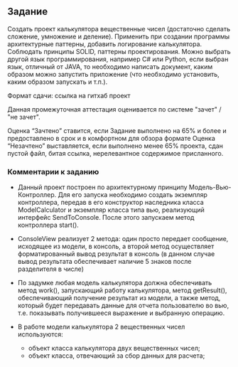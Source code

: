 ## Задание

Создать проект калькулятора вещественные чисел (достаточно сделать сложение, умножение и деление).
Применить при создании программы архитектурные паттерны, добавить логирование калькулятора.
Соблюдать принципы SOLID, паттерны проектирования.
Можно выбрать другой язык программирования, например C# или Python, если выбран язык, отличный от JAVA, то необходимо написать документ, каким образом можно запустить приложение (что необходимо установить, каким образом запускать и т.п.).

Формат сдачи: ссылка на гитхаб проект

Данная промежуточная аттестация оценивается по системе "зачет" / "не зачет".

Оценка “Зачтено” ставится, если Задание выполнено на 65% и более и предоставлено в срок и в комфортном для обзора формате
Оценка “Незачтено” выставляется, если выполнено менее 65% проекта, сдан пустой файл, битая ссылка, нерелевантное содержимое присланного.

### Комментарии к заданию

* Данный проект построен по архитектурному принципу Модель-Вью-Контроллер. 
  Для его запуска необходимо создать экземпляр контроллера, передав в его 
  конструктор наследника класса ModelCalculator и экземпляр класса типа вью,
  реализующий интерфейс SendToConsole. После этого запускаем метод контроллера start().

* ConsoleView реализует 2 метода: один просто передает сообщение, исходящее из модели,
  в консоль, а второй метод осуществляет форматированный вывод результат в консоль (в данном случае
  вывод результата обеспечивает наличие 5 знаков после разделителя в числе)
  
* По задумке любая модель калькулятора должна обеспечивать метод work(), запускающий работу калькулятора,
  метод getResult(), обеспечивающий получение результат из модели, а также метод, который
  будет передавать данные для отчета пользователю во вью, т.е. показывать получившееся выражение и 
  выбранную операцию.
  
* В работе модели калькулятора 2 вещественных чисел используются:
    - объект класса калькулятора двух вещественных чисел;
    - объект класса, отвечающий за сбор данных для расчета;
    
  
